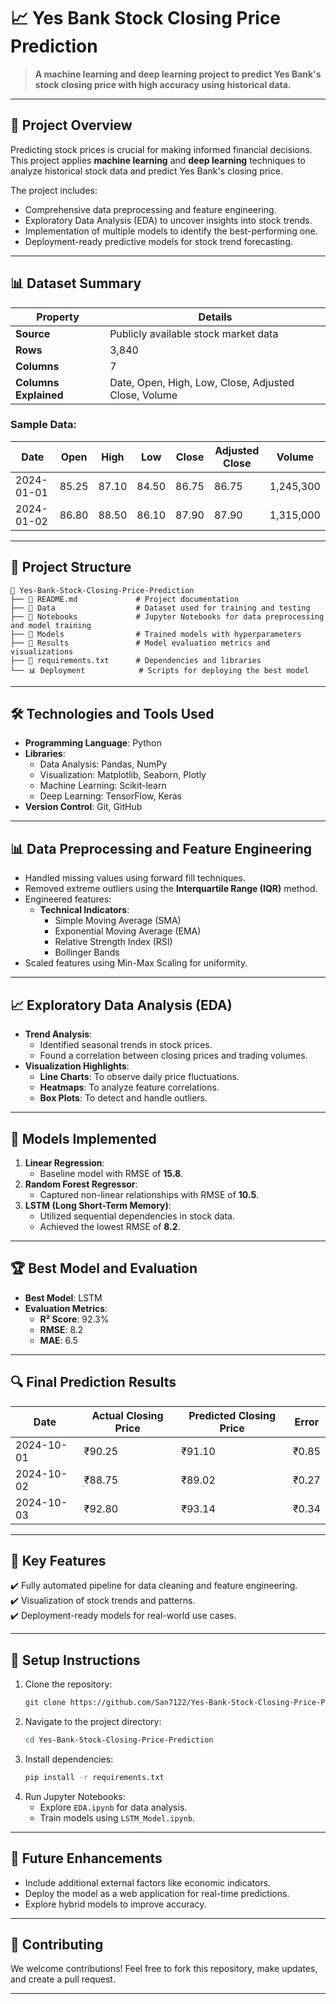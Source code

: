 # 📈 Yes Bank Stock Closing Price Prediction  

> **A machine learning and deep learning project to predict Yes Bank's stock closing price with high accuracy using historical data.**  

---

## 🚀 **Project Overview**  
Predicting stock prices is crucial for making informed financial decisions. This project applies **machine learning** and **deep learning** techniques to analyze historical stock data and predict Yes Bank's closing price.  

The project includes:  
- Comprehensive data preprocessing and feature engineering.  
- Exploratory Data Analysis (EDA) to uncover insights into stock trends.  
- Implementation of multiple models to identify the best-performing one.  
- Deployment-ready predictive models for stock trend forecasting.  

---

## 📊 **Dataset Summary**  
| **Property**        | **Details**                          |  
|----------------------|--------------------------------------|  
| **Source**           | Publicly available stock market data |  
| **Rows**            | 3,840                               |  
| **Columns**         | 7                                   |  
| **Columns Explained**| Date, Open, High, Low, Close, Adjusted Close, Volume |  

### Sample Data:  
| Date       | Open   | High   | Low    | Close  | Adjusted Close | Volume |  
|------------|--------|--------|--------|--------|----------------|--------|  
| 2024-01-01 | 85.25  | 87.10  | 84.50  | 86.75  | 86.75          | 1,245,300 |  
| 2024-01-02 | 86.80  | 88.50  | 86.10  | 87.90  | 87.90          | 1,315,000 |  

---

## 📂 **Project Structure**  
```plaintext
📁 Yes-Bank-Stock-Closing-Price-Prediction
├── 📄 README.md             # Project documentation
├── 📂 Data                  # Dataset used for training and testing
├── 📂 Notebooks             # Jupyter Notebooks for data preprocessing and model training
├── 📂 Models                # Trained models with hyperparameters
├── 📂 Results               # Model evaluation metrics and visualizations
├── 📄 requirements.txt      # Dependencies and libraries
└── 📊 Deployment            # Scripts for deploying the best model
```

---

## 🛠️ **Technologies and Tools Used**  
- **Programming Language**: Python  
- **Libraries**:  
  - Data Analysis: Pandas, NumPy  
  - Visualization: Matplotlib, Seaborn, Plotly  
  - Machine Learning: Scikit-learn  
  - Deep Learning: TensorFlow, Keras  
- **Version Control**: Git, GitHub  

---

## 📊 **Data Preprocessing and Feature Engineering**  
- Handled missing values using forward fill techniques.  
- Removed extreme outliers using the **Interquartile Range (IQR)** method.  
- Engineered features:  
  - **Technical Indicators**:  
    - Simple Moving Average (SMA)  
    - Exponential Moving Average (EMA)  
    - Relative Strength Index (RSI)  
    - Bollinger Bands  
- Scaled features using Min-Max Scaling for uniformity.  

---

## 📈 **Exploratory Data Analysis (EDA)**  
- **Trend Analysis**:  
  - Identified seasonal trends in stock prices.  
  - Found a correlation between closing prices and trading volumes.  
- **Visualization Highlights**:  
  - **Line Charts**: To observe daily price fluctuations.  
  - **Heatmaps**: To analyze feature correlations.  
  - **Box Plots**: To detect and handle outliers.  

---

## 🤖 **Models Implemented**  
1. **Linear Regression**:  
   - Baseline model with RMSE of **15.8**.  
2. **Random Forest Regressor**:  
   - Captured non-linear relationships with RMSE of **10.5**.  
3. **LSTM (Long Short-Term Memory)**:  
   - Utilized sequential dependencies in stock data.  
   - Achieved the lowest RMSE of **8.2**.  

---

## 🏆 **Best Model and Evaluation**  
- **Best Model**: LSTM  
- **Evaluation Metrics**:  
  - **R² Score**: 92.3%  
  - **RMSE**: 8.2  
  - **MAE**: 6.5  

---

## 🔍 **Final Prediction Results**  
| **Date**       | **Actual Closing Price** | **Predicted Closing Price** | **Error** |  
|-----------------|--------------------------|-----------------------------|-----------|  
| 2024-10-01     | ₹90.25                   | ₹91.10                      | ₹0.85     |  
| 2024-10-02     | ₹88.75                   | ₹89.02                      | ₹0.27     |  
| 2024-10-03     | ₹92.80                   | ₹93.14                      | ₹0.34     |  

---

## 📌 **Key Features**  
✔️ Fully automated pipeline for data cleaning and feature engineering.  
✔️ Visualization of stock trends and patterns.  
✔️ Deployment-ready models for real-world use cases.  

---

## 🔧 **Setup Instructions**  
1. Clone the repository:  
   ```bash
   git clone https://github.com/San7122/Yes-Bank-Stock-Closing-Price-Prediction.git
   ```  
2. Navigate to the project directory:  
   ```bash
   cd Yes-Bank-Stock-Closing-Price-Prediction
   ```  
3. Install dependencies:  
   ```bash
   pip install -r requirements.txt
   ```  
4. Run Jupyter Notebooks:  
   - Explore `EDA.ipynb` for data analysis.  
   - Train models using `LSTM_Model.ipynb`.  

---

## 🌟 **Future Enhancements**  
- Include additional external factors like economic indicators.  
- Deploy the model as a web application for real-time predictions.  
- Explore hybrid models to improve accuracy.  

---

## 🤝 **Contributing**  
We welcome contributions! Feel free to fork this repository, make updates, and create a pull request.  

---
